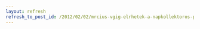 ```yaml
---
layout: refresh
refresh_to_post_id: /2012/02/02/mrcius-vgig-elrhetek-a-napkollektoros-plyzat-vissza-nem-trtend-forrsai
---
```

